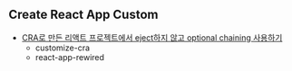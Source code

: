 ## Create React App Custom

- [CRA로 만든 리액트 프로젝트에서 eject하지 않고 optional chaining 사용하기](https://sustainable-dev.tistory.com/126)
  - customize-cra
  - react-app-rewired
